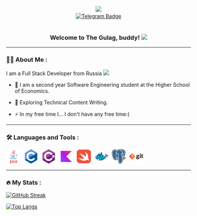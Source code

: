 <div id="header" align="center">
  <img src="https://media.giphy.com/media/v1.Y2lkPTc5MGI3NjExMjM5YWd6bThkenpsd2VjZG4zaHU4MzEyZ3ExaXBlbXJlNnBwc24wYyZlcD12MV9pbnRlcm5hbF9naWZfYnlfaWQmY3Q9cw/gjrYDwbjnK8x36xZIO/giphy.gif" width="200"/>
  <div id="badges" align="center">
  <a href="https://t.me/EvgeniyB2077">
    <img src="https://img.shields.io/badge/Telegram-blue?logo=Telegram&logoColor=white&style=for-the-badge" alt="Telegram Badge"/>
  </a>
</div>
    <img src="https://komarev.com/ghpvc/?username=NightRunnerEB&style=flat-square&color=blue" alt=""/>
  <h3>
  Welcome to The Gulag, buddy!
  <img src="https://media.giphy.com/media/v1.Y2lkPTc5MGI3NjExbTRpNWl4bnhiYzIxM25wemJqNHFvYTNhNXV1bHZ1bXM4M3FrNXhrMyZlcD12MV9pbnRlcm5hbF9naWZfYnlfaWQmY3Q9Zw/V2ojLo7PvhVug/giphy.gif" width="28px"/>
</h3>
</div>

---

### :man_technologist: About Me :

I am a Full Stack Developer from Russia <img src="https://media.giphy.com/media/WUlplcMpOCEmTGBtBW/giphy.gif" width="30">

- :telescope: I am a second year Software Engineering student at the Higher School of Economics.

- :seedling: Exploring Technical Content Writing.

- :zap: In my free time I... I don't have any free time:(

---

### :hammer_and_wrench: Languages and Tools :

<div>
  <img src="https://github.com/devicons/devicon/blob/master/icons/java/java-original-wordmark.svg" title="Java" alt="Java" width="40" height="40"/>&nbsp;
  <img src="https://github.com/devicons/devicon/blob/master/icons/c/c-original.svg" title="C" alt="C" width="40" height="40"/>&nbsp;
  <img src="https://github.com/devicons/devicon/blob/master/icons/csharp/csharp-original.svg" title="C#" alt="C#" width="40" height="40"/>&nbsp;
  <img src="https://github.com/devicons/devicon/blob/master/icons/kotlin/kotlin-original.svg" title="Kotlin" alt="Kotlin" width="40" height="40"/>&nbsp;
  <img src="https://github.com/devicons/devicon/blob/master/icons/swift/swift-original.svg" title="Swift"  alt="Swift" width="40" height="40"/>&nbsp;
    <img src="https://github.com/devicons/devicon/blob/master/icons/docker/docker-original.svg" title="Docker"  alt="Docker" width="40" height="40"/>&nbsp;
  <img src="https://github.com/devicons/devicon/blob/master/icons/postgresql/postgresql-original.svg" title="PostgreSQL"  alt="PostgreSQL" width="40" height="40"/>&nbsp;
  <img src="https://github.com/devicons/devicon/blob/master/icons/git/git-original-wordmark.svg" title="Git" **alt="Git" width="40" height="40"/>
</div>

---

### :fire: My Stats :

[![GitHub Streak](http://github-readme-streak-stats.herokuapp.com?user=NightRunnerEB&theme=dark&background=000000)](https://git.io/streak-stats)

[![Top Langs](https://github-readme-stats.vercel.app/api/top-langs/?username=NightRunnerEB&layout=compact&theme=vision-friendly-dark)](https://github.com/anuraghazra/github-readme-stats)

